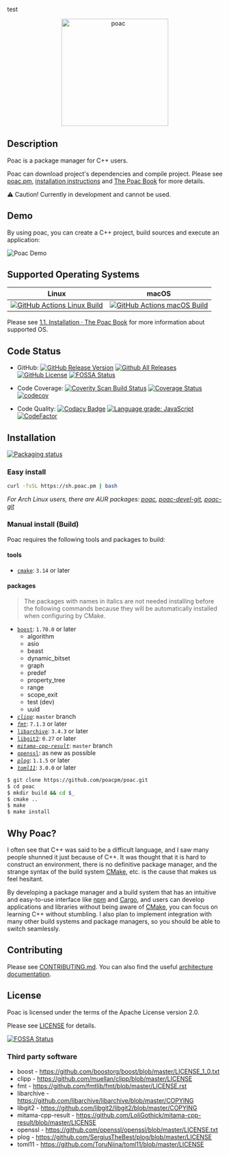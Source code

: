 test

<div align="center"><img alt="poac" width="250" src="https://github.com/poacpm/design/raw/main/images/logo.svg"></div>

## Description

Poac is a package manager for C++ users.

Poac can download project's dependencies and compile project.
Please see [poac.pm](https://poac.pm), [installation instructions](https://doc.poac.pm/en/getting-started/installation.html) and [The Poac Book](https://doc.poac.pm) for more details.

:warning: Caution! Currently in development and cannot be used.

## Demo

By using poac, you can create a C++ project, build sources and execute an application:

![Poac Demo](https://user-images.githubusercontent.com/26405363/100546063-9b81d500-32a2-11eb-9018-01f05e8d9252.gif)

## Supported Operating Systems

| Linux | macOS |
|:-----:|:-----:|
|[![GitHub Actions Linux Build](https://github.com/poacpm/poac/workflows/Linux/badge.svg?branch=main)](https://github.com/poacpm/poac/actions?query=workflow%3A%22Linux%22)|[![GitHub Actions macOS Build](https://github.com/poacpm/poac/workflows/macOS/badge.svg?branch=main)](https://github.com/poacpm/poac/actions?query=workflow%3A%22macOS%22)|

<!--
 Windows |
:-------:|
[![GitHub Actions Windows Build](https://github.com/poacpm/poac/workflows/Windows/badge.svg?branch=main)](https://github.com/poacpm/poac/actions?query=workflow%3A%22Windows%22)|
-->

<!-- [![Appveyor build status](https://ci.appveyor.com/api/projects/status/6r7d0526he3nsq7l/branch/main?svg=true)](https://ci.appveyor.com/project/matken11235/poac/branch/main) -->

Please see [1.1. Installation · The Poac Book](https://doc.poac.pm/en/getting-started/installation.html#supported-operating-systems) for more information about supported OS.

## Code Status

* GitHub:
[![GitHub Release Version](https://img.shields.io/github/release/poacpm/poac.svg?style=flat)](https://github.com/poacpm/poac/releases)
[![Github All Releases](https://img.shields.io/github/downloads/poacpm/poac/total.svg)](https://github.com/poacpm/poac/releases)
[![GitHub License](https://img.shields.io/github/license/poacpm/poac.svg)](https://github.com/awslabs/aws-c-common/blob/main/LICENSE)
[![FOSSA Status](https://app.fossa.io/api/projects/git%2Bgithub.com%2Fpoacpm%2Fpoac.svg?type=shield)](https://app.fossa.io/projects/git%2Bgithub.com%2Fpoacpm%2Fpoac?ref=badge_shield)

* Code Coverage:
[![Coverity Scan Build Status](https://scan.coverity.com/projects/17677/badge.svg)](https://scan.coverity.com/projects/poacpm-poac)
[![Coverage Status](https://coveralls.io/repos/github/poacpm/poac/badge.svg?branch=main)](https://coveralls.io/github/poacpm/poac?branch=main)
[![codecov](https://codecov.io/gh/poacpm/poac/branch/main/graph/badge.svg)](https://codecov.io/gh/poacpm/poac)

* Code Quality:
[![Codacy Badge](https://api.codacy.com/project/badge/Grade/4179a24c6e514bc0b3344f80bf64a40d)](https://app.codacy.com/app/matken11235/poac?utm_source=github.com&utm_medium=referral&utm_content=poacpm/poac&utm_campaign=Badge_Grade_Settings)
[![Language grade: JavaScript](https://img.shields.io/lgtm/grade/javascript/g/poacpm/poac.svg?logo=lgtm&logoWidth=18)](https://lgtm.com/projects/g/poacpm/poac/context:javascript)
[![CodeFactor](https://www.codefactor.io/repository/github/poacpm/poac/badge)](https://www.codefactor.io/repository/github/poacpm/poac)

## Installation

[![Packaging status](https://repology.org/badge/vertical-allrepos/poac.svg)](https://repology.org/project/poac/versions)

### Easy install

```bash
curl -fsSL https://sh.poac.pm | bash
```

*For Arch Linux users, there are AUR packages: [poac](https://aur.archlinux.org/packages/poac/), [poac-devel-git](https://aur.archlinux.org/packages/poac-devel-git), [poac-git](https://aur.archlinux.org/packages/poac-git)*

### Manual install (Build)

Poac requires the following tools and packages to build:

#### tools

* [`cmake`](https://github.com/Kitware/CMake): `3.14` or later

#### packages

> The packages with names in italics are not needed installing before the following commands
> because they will be automatically installed when configuring by CMake.

* [`boost`](https://github.com/boostorg): `1.70.0` or later
  * algorithm
  * asio
  * beast
  * dynamic_bitset
  * graph
  * predef
  * property_tree
  * range
  * scope_exit
  * test (dev)
  * uuid
* [_`clipp`_](https://github.com/muellan/clipp): `master` branch
* [_`fmt`_](https://github.com/fmtlib/fmt): `7.1.3` or later
* [`libarchive`](https://github.com/libarchive/libarchive): `3.4.3` or later
* [`libgit2`](https://github.com/libgit2/libgit2): `0.27` or later
* [_`mitama-cpp-result`_](https://github.com/LoliGothick/mitama-cpp-result): `master` branch
* [`openssl`](https://github.com/openssl/openssl): as new as possible
* [_`plog`_](https://github.com/SergiusTheBest/plog): `1.1.5` or later
* [_`toml11`_](https://github.com/ToruNiina/toml11): `3.0.0` or later

```bash
$ git clone https://github.com/poacpm/poac.git
$ cd poac
$ mkdir build && cd $_
$ cmake ..
$ make
$ make install
```

## Why Poac?

I often see that C++ was said to be a difficult language, and I saw many people shunned it just because of C++.
It was thought that it is hard to construct an environment, there is no definitive package manager, and the strange syntax of the build system [CMake](https://cmake.org), etc. is the cause that makes us feel hesitant.

By developing a package manager and a build system that has an intuitive and easy-to-use interface like [npm](https://www.npmjs.com) and [Cargo](https://github.com/rust-lang/cargo), and users can develop applications and libraries without being aware of [CMake](https://cmake.org), you can focus on learning C++ without stumbling.
I also plan to implement integration with many other build systems and package managers, so you should be able to switch seamlessly.

## Contributing
Please see [CONTRIBUTING.md](.github/CONTRIBUTING.md).
You can also find the useful [architecture documentation](https://doc.poac.pm/en/architecture.html).

## License

Poac is licensed under the terms of the Apache License version 2.0.

Please see [LICENSE](https://github.com/poacpm/poac/blob/main/LICENSE) for details.

[![FOSSA Status](https://app.fossa.io/api/projects/git%2Bgithub.com%2Fpoacpm%2Fpoac.svg?type=large)](https://app.fossa.io/projects/git%2Bgithub.com%2Fpoacpm%2Fpoac?ref=badge_large)

### Third party software

* boost - <https://github.com/boostorg/boost/blob/master/LICENSE_1_0.txt>
* clipp - <https://github.com/muellan/clipp/blob/master/LICENSE>
* fmt - <https://github.com/fmtlib/fmt/blob/master/LICENSE.rst>
* libarchive - <https://github.com/libarchive/libarchive/blob/master/COPYING>
* libgit2 - <https://github.com/libgit2/libgit2/blob/master/COPYING>
* mitama-cpp-result - <https://github.com/LoliGothick/mitama-cpp-result/blob/master/LICENSE>
* openssl - <https://github.com/openssl/openssl/blob/master/LICENSE.txt>
* plog - <https://github.com/SergiusTheBest/plog/blob/master/LICENSE>
* toml11 - <https://github.com/ToruNiina/toml11/blob/master/LICENSE>
